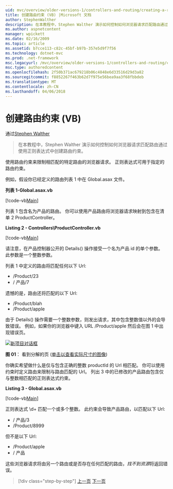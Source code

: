 ```yaml
---
uid: mvc/overview/older-versions-1/controllers-and-routing/creating-a-route-constraint-vb
title: 创建路由约束 (VB) |Microsoft 文档
author: StephenWalther
description: 在本教程中，Stephen Walther 演示如何控制如何浏览器请求匹配路由通过使用正则表达式中创建路由约束。
ms.author: aspnetcontent
manager: wpickett
ms.date: 02/16/2009
ms.topic: article
ms.assetid: b7cce113-c82c-45bf-b97b-357e5d9f7f56
ms.technology: dotnet-mvc
ms.prod: .net-framework
msc.legacyurl: /mvc/overview/older-versions-1/controllers-and-routing/creating-a-route-constraint-vb
msc.type: authoredcontent
ms.openlocfilehash: 2f50b371ac679218b06c4848e6d33516d29d3a82
ms.sourcegitcommit: f8852267f463b62d7f975e56bea9aa3f68fbbdeb
ms.translationtype: MT
ms.contentlocale: zh-CN
ms.lasthandoff: 04/06/2018
---
```

<a name="creating-a-route-constraint-vb"></a>创建路由约束 (VB)
====================
通过[Stephen Walther](https://github.com/StephenWalther)

> 在本教程中，Stephen Walther 演示如何控制如何浏览器请求匹配路由通过使用正则表达式中创建路由约束。


使用路由约束来限制相匹配的特定路由的浏览器请求。 正则表达式可用于指定的路由约束。

例如，假设你已经定义的路由列表 1 中在 Global.asax 文件。

**列表 1-Global.asax.vb**

[!code-vb[Main](creating-a-route-constraint-vb/samples/sample1.vb)]

列表 1 包含名为产品的路由。 你可以使用产品路由将浏览器请求映射到包含在清单 2 ProductController。

**Listing 2 - Controllers\ProductController.vb**

[!code-vb[Main](creating-a-route-constraint-vb/samples/sample2.vb)]

请注意，在产品控制器公开的 Details() 操作接受一个名为产品 id 的单个参数。 此参数是一个整数参数。

列表 1 中定义的路由将匹配任何以下 Url:

- /Product/23
- / 产品/7

遗憾的是，路由还将匹配的以下 Url:

- /Product/blah
- /Product/apple

由于 Details() 操作需要一个整数参数，则发出请求，其中包含整数值以外的会导致错误。 例如，如果你的浏览器中键入 URL /Product/apple 然后会在图 1 中出现错误页。


[![新项目对话框](creating-a-route-constraint-vb/_static/image1.jpg)](creating-a-route-constraint-vb/_static/image1.png)

**图 01**： 看到分解的页 ([单击以查看实际尺寸的图像](creating-a-route-constraint-vb/_static/image2.png))


你确实希望做什么是仅与包含正确的整数 productId 的 Url 相匹配。 你可以使用约束时定义路由来限制与路由匹配的 Url。 列出 3 中的已修改的产品路由包含仅与整数相匹配的正则表达式约束。

**Listing 3 - Global.asax.vb**

[!code-vb[Main](creating-a-route-constraint-vb/samples/sample3.vb)]

正则表达式 \d+ 匹配一个或多个整数。 此约束会导致产品路由，以匹配以下 Url:

- / 产品/3
- /Product/8999

但不是以下 Url:

- /Product/apple
- / 产品

这些浏览器请求将由另一个路由或是否存在任何匹配的路由，*找不到资源*将返回错误。

> [!div class="step-by-step"]
> [上一页](creating-custom-routes-vb.md)
> [下一页](creating-a-custom-route-constraint-vb.md)
